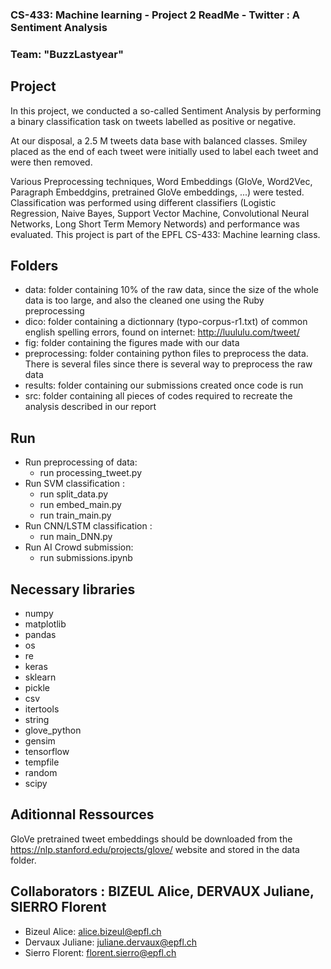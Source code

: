### CS-433: Machine learning - Project 2 ReadMe - Twitter : A Sentiment Analysis
### Team: "BuzzLastyear" 

## Project 
In this project, we conducted a so-called Sentiment Analysis by performing a binary classification task on tweets labelled as positive or negative. 

At our disposal, a 2.5 M tweets data base with balanced classes. Smiley placed as the end of each tweet were initially used to label each tweet and were then removed.

Various Preprocessing techniques, Word Embeddings (GloVe, Word2Vec, Paragraph Embeddgins, pretrained GloVe embeddings, ...) were tested. Classification was performed using different classifiers (Logistic Regression, Naive Bayes, Support Vector Machine, Convolutional Neural Networks, Long Short Term Memory Networds) and performance was evaluated.
This project is part of the EPFL CS-433: Machine learning class.

## Folders
* data: folder containing 10% of the raw data, since the size of the whole data is too large, and also the cleaned one using the Ruby preprocessing
* dico: folder containing a dictionnary (typo-corpus-r1.txt) of common english spelling errors, found on internet: http://luululu.com/tweet/
* fig: folder containing the figures made with our data
* preprocessing: folder containing python files to preprocess the data. There is several files since there is several way to preprocess the raw data
* results: folder containing our submissions created once code is run
* src: folder containing all pieces of codes required to recreate the analysis described in our report

## Run
* Run preprocessing of data: 
  - run processing_tweet.py
* Run SVM classification : 
  - run split_data.py 
  - run embed_main.py 
  - run train_main.py
* Run CNN/LSTM classification :
  - run main_DNN.py
* Run AI Crowd submission:
  - run submissions.ipynb

## Necessary libraries
* numpy
* matplotlib
* pandas
* os
* re
* keras
* sklearn
* pickle
* csv
* itertools
* string
* glove_python 
* gensim
* tensorflow
* tempfile
* random
* scipy

## Aditionnal Ressources

GloVe pretrained tweet embeddings should be downloaded from the https://nlp.stanford.edu/projects/glove/ website and stored in the data folder.

## Collaborators : BIZEUL Alice, DERVAUX Juliane, SIERRO Florent
* Bizeul Alice:	 	alice.bizeul@epfl.ch
* Dervaux Juliane:	juliane.dervaux@epfl.ch
* Sierro Florent:	florent.sierro@epfl.ch
